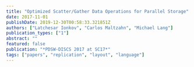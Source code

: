 ```yaml
---
title: "Optimized Scatter/Gather Data Operations for Parallel Storage"
date: 2017-11-01
publishDate: 2019-12-30T00:58:33.321851Z
authors: ["Latchesar Ionkov", "Carlos Maltzahn", "Michael Lang"]
publication_types: ["1"]
abstract: ""
featured: false
publication: "*PDSW-DISCS 2017 at SC17*"
tags: ["papers", "replication", "layout", "language"]
---
```


